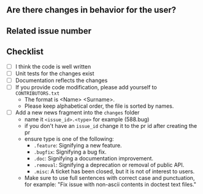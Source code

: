 <!-- Thank you for your contribution!

## What do these changes do?

<!-- Please give a short brief about these changes. -->

## Are there changes in behavior for the user?

<!-- Outline any notable behaviour for the end users. -->

## Related issue number

<!-- Are there any issues opened that will be resolved by merging this change? -->

## Checklist

- [ ] I think the code is well written
- [ ] Unit tests for the changes exist
- [ ] Documentation reflects the changes
- [ ] If you provide code modification, please add yourself to `CONTRIBUTORS.txt`
  * The format is &lt;Name&gt; &lt;Surname&gt;.
  * Please keep alphabetical order, the file is sorted by names. 
- [ ] Add a new news fragment into the `changes` folder
  * name it `<issue_id>.<type>` for example (588.bug)
  * if you don't have an `issue_id` change it to the pr id after creating the pr
  * ensure type is one of the following:
    * `.feature`: Signifying a new feature.
    * `.bugfix`: Signifying a bug fix.
    * `.doc`: Signifying a documentation improvement.
    * `.removal`: Signifying a deprecation or removal of public API.
    * `.misc`: A ticket has been closed, but it is not of interest to users.
  * Make sure to use full sentences with correct case and punctuation, for example: "Fix issue with non-ascii contents in doctest text files."
